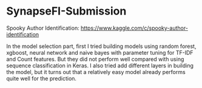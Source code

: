 # SynapseFI-Submission
Spooky Author Identification: https://www.kaggle.com/c/spooky-author-identification

In the model selection part, first I tried building models using random forest, xgboost, neural network and naive bayes with parameter tuning for TF-IDF and Count features. But they did not perform well compared with using sequence classification in Keras. I also tried add different layers in building the model, but it turns out that a relatively easy model already performs quite well for the prediction. 
